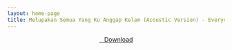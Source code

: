 ```yaml
---
layout: home-page
title: Melupakan Semua Yang Ku Anggap Kelam (Acoustic Version) - Everyone Does Everything New
---
```


<center>
<a href="https://drive.google.com/uc?authuser=0&id=13rHilZ_MPa7lJaKm72R-xfbLPRI85xdA&export=download" ><i class="fa fa-caret-down" aria-hidden="true"></i>&nbsp; &nbsp;Download</a>
</center>
